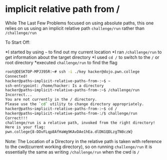 # implicit relative path from /

While The Last Few Problems focused on using absolute paths, this one relies on us using an implicit relative path `challenge/run` rather than `/challenge/run`

To Start Off:

*I started by using `~` to find out my current location
*I ran `/challenge/run` to get information about the target directory
*I used `cd /` to switch to the `/` or root directory
*executed `challenge/run` to find the flag

```bash
root@DESKTOP-MPJ395R:~# ssh -i ./key hacker@dojo.pwn.college
Connected!
hacker@paths~implicit-relative-paths-from-:~$ ~
ssh-entrypoint: /home/hacker: Is a directory
hacker@paths~implicit-relative-paths-from-:~$ /challenge/run
Incorrect...
You are not currently in the / directory.
Please use the `cd` utility to change directory appropriately.
hacker@paths~implicit-relative-paths-from-:~$ cd /
hacker@paths~implicit-relative-paths-from-:/$ challenge/run
Correct!!!
challenge/run is a relative path, invoked from the right directory!
Here is your flag:
pwn.college{8-DDvFLqp8AfHaWg9KAvDAe1hEa.dlDN1QDLzgTN0czW}
```
Note: The Location of a Directory in the relative path is taken with reference to the cwd(current working directory), so on running `challenge/run`
it is essentially the same as writing `/challenge/run` when the cwd is `/`
